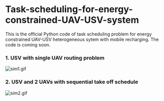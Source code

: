 # Task-scheduling-for-energy-constrained-UAV-USV-system
This is the official Python code of task scheduling problem for energy constrained UAV-USV heterogeneous sytem with mobile recharging. The code is coming soon. 


### 1. USV with single UAV routing problem
![sim1.gif](figs/sim.gif)

### 2. USV and 2 UAVs with sequential take off schedule
![sim2.gif](figs/sim2.gif)

